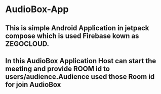 # AudioBox-App
## This is simple Android Application in jetpack compose which is used Firebase kown as ZEGOCLOUD. 
## In this AudioBox Application Host can start the meeting and provide ROOM id to users/audience.Audience used those Room id for join AudioBox 
